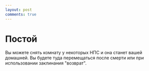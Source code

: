 ```yaml
---
layout: post
comments: true
---
```


# Постой

Вы можете снять комнату у некоторых НПС и она станет вашей домашней. Вы будете туда перемещаться после смерти или при использовании заклинания "возврат".

